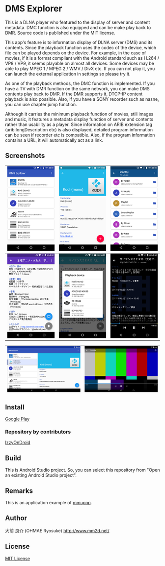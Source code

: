 # DMS Explorer
This is a DLNA player who featured to the display of server and content metadata. DMC function is also equipped and can be make play back to DMR. Source code is published under the MIT license.

This app's feature is to information display of DLNA server (DMS) and its contents.
Since the playback function uses the codec of the device, which file can be played depends on the device.
For example, in the case of movies,
if it is a format compliant with the Android standard such as H.264 / VP8 / VP9, it seems playable on almost all devices.
Some devices may be able to play MPEG 1 / MPEG 2 / WMV / DivX etc.
If you can not play it, you can launch the external application in settings so please try it.

As one of the playback methods, the DMC function is implemented.
If you have a TV with DMR function on the same network, you can make DMS contents play back to DMR.
If the DMR supports it, DTCP-IP content playback is also possible.
Also, if you have a SONY recorder such as nasne, you can use chapter jump function.

Although it carries the minimum playback function of movies, still images and music,
it features a metadata display function of server and contents rather than usability as a player.
Since information on ARIB extension tag (arib:longDescription etc) is also displayed,
detailed program information can be seen if recorder etc is compatible.
Also, if the program information contains a URL, it will automatically act as a link.

## Screenshots

|![](doc/img/1.png)|![](doc/img/2.png)|![](doc/img/3.png)|
|-|-|-|
|![](doc/img/4.png)|![](doc/img/5.png)|![](doc/img/6.png)|

|![](doc/img/7.png)|![](doc/img/8.png)|
|-|-|

## Install
[Google Play](https://play.google.com/store/apps/details?id=net.mm2d.dmsexplorer)

### Repository by contributors
[IzzyOnDroid](https://apt.izzysoft.de/fdroid/index/apk/net.mm2d.dmsexplorer)

## Build
This is Android Studio project.
So, you can select this repository from "Open an existing Android Studio project".

## Remarks
This is an application example of [mmupnp](https://github.com/ohmae/mmupnp).

## Author
大前 良介 (OHMAE Ryosuke)
http://www.mm2d.net/

## License
[MIT License](./LICENSE)
